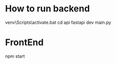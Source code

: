 
# How to run backend

venv\Scripts\activate.bat
cd api
fastapi dev main.py

# FrontEnd
npm start


